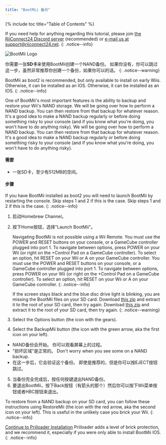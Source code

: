```yaml
---
title: "BootMii 备份"
---
```


{% include toc title="Table of Contents" %}

If you need help for anything regarding this tutorial, please join [the RiiConnect24 Discord server](https://discord.gg/rc24) (recommended) or [e-mail us at support@riiconnect24.net](mailto:support@riiconnect24.net).
{: .notice--info}

![BootMii Logo](/images/bootmii.png)

你需要一张**SD卡**来使用BootMii创建一个NAND备份。 如果你没有，你可以跳过这一步，虽然非常推荐你创建一个备份，如果你可以的话。
{: .notice--warning}

BootMii as boot2 is recommended, but only available to install on early Wiis. Otherwise, it can be installed as an IOS. Otherwise, it can be installed as an IOS.
{: .notice--info}

One of BootMii's most important features is the ability to backup and restore your Wii's NAND storage. We will be going over how to perform a NAND backup. You can then restore from that backup for whatever reason. It's a good idea to make a NAND backup regularly or before doing something risky to your console (and if you know what you're doing, you won't have to do anything risky). We will be going over how to perform a NAND backup. You can then restore from that backup for whatever reason. It's a good idea to make a NAND backup regularly or before doing something risky to your console (and if you know what you're doing, you won't have to do anything risky).

#### 需要
* 一张SD卡，至少有512MB的空间。

#### 步骤
If you have BootMii installed as boot2 you will need to launch BootMii by restarting the console. Skip steps 1 and 2 if this is the case. Skip steps 1 and 2 if this is the case.
{: .notice--info}
1. 启动Homebrew Channel。
2. 按下Home按钮，选择"Launch BootMii"。

    Navigating BootMii is not possible using a Wii Remote. You must use the POWER and RESET buttons on your console, or a GameCube controller plugged into port 1. To navigate between options, press POWER on your Wii (or right on the +Control Pad on a GameCube controller). To select an option, hit RESET on your Wii or A on your GameCube controller. You must use the POWER and RESET buttons on your console, or a GameCube controller plugged into port 1. To navigate between options, press POWER on your Wii (or right on the +Control Pad on a GameCube controller). To select an option, hit RESET on your Wii or A on your GameCube controller.
    {: .notice--info}


    If the screen stays black and the blue disc drive light is blinking, you are missing the BootMii files on your SD card. Download [this zip](https://static.hackmii.com/bootmii_sd_files.zip) and extract it to the root of your SD card, then try again. Download [this zip](https://static.hackmii.com/bootmii_sd_files.zip) and extract it to the root of your SD card, then try again.
    {: .notice--warning}

3. Select the Options button (the icon with the gears).
4. Select the BackupMii button (the icon with the green arrow, aka the first icon on your left).
- NAND备份会开始。 你可以观看屏幕上的过程。
- "损坏区域"是正常的。 Don't worry when you see some on a NAND backup.
- 在这一步后，它会验证这个备份。 即使是推荐的，但是你可以按EJECT按钮跳过。
5. 当备份完全完成后，按任何按键退出NAND备份。
6. 要退出BootMii，按下Back按钮（有箭头的那个）然后你可以按下Wii菜单按钮或者HBC按钮来退出。

To restore from a NAND backup on your SD card, you can follow these instructions using RestoreMii (the icon with the red arrow, aka the second icon on your left). This is useful in the unlikely case you brick your Wii.
{: .notice--info}

[Continue to Priiloader Installation](priiloader) Priiloader adds a level of brick protection, and we recommend it, especially if you were only able to install BootMii IOS.
{: .notice--info}

